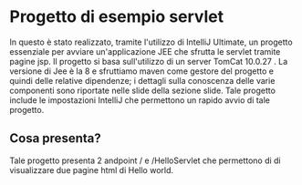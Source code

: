 # Progetto di esempio servlet

In questo è stato realizzato, tramite l'utilizzo di IntelliJ Ultimate, un progetto essenziale per avviare un'applicazione JEE che sfrutta le servlet tramite pagine jsp.
Il progetto si basa sull'utilizzo di un server TomCat 10.0.27 .
La versione di Jee è la 8 e sfruttiamo maven come gestore del progetto e quindi delle relative dipendenze; i dettagli sulla conoscenza delle varie componenti sono riportate nelle slide della sezione slide.
Tale progetto include le impostazioni IntelliJ che permettono un rapido avvio di tale progetto.

## Cosa presenta?
Tale progetto presenta 2 andpoint / e /HelloServlet  che permettono di di visualizzare due pagine html di Hello world.